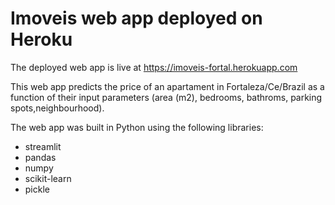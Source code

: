 # Imoveis web app deployed on Heroku

The deployed web app is live at https://imoveis-fortal.herokuapp.com

This web app predicts the price of an apartament in Fortaleza/Ce/Brazil as a function of their input parameters (area (m2), bedrooms, bathroms, parking spots,neighbourhood).

The web app was built in Python using the following libraries:

- streamlit
- pandas
- numpy
- scikit-learn
- pickle
